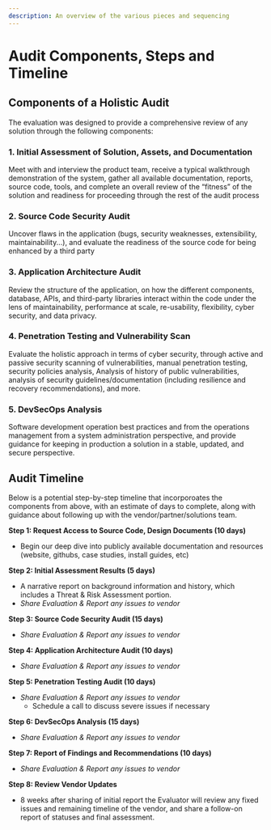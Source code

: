 ```yaml
---
description: An overview of the various pieces and sequencing
---
```


# Audit Components, Steps and Timeline

## Components of a Holistic Audit&#x20;

The evaluation was designed to provide a comprehensive review of any solution through the following components:

### 1. Initial Assessment of Solution, Assets, and Documentation

Meet with and interview the product team, receive a typical walkthrough demonstration of the system, gather all available documentation, reports, source code, tools, and complete an overall review of the “fitness” of the solution and readiness for proceeding through the rest of the audit process

### 2. Source Code Security Audit

Uncover flaws in the application (bugs, security weaknesses, extensibility, maintainability...), and evaluate the readiness of the source code for being enhanced by a third party

### 3. Application Architecture Audit

Review the structure of the application, on how the different components, database, APIs, and third-party libraries interact within the code under the lens of maintainability, performance at scale, re-usability, flexibility, cyber security, and data privacy.&#x20;

### 4. Penetration Testing and Vulnerability Scan

Evaluate the holistic approach in terms of cyber security, through active and passive security scanning of vulnerabilities, manual penetration testing, security policies analysis, Analysis of history of public vulnerabilities, analysis of security guidelines/documentation (including resilience and recovery recommendations), and more.

### 5. DevSecOps Analysis

Software development operation best practices and from the operations management from a system administration perspective, and provide guidance for keeping in production a solution in a stable, updated, and secure perspective.

## Audit Timeline

Below is a potential step-by-step timeline that incorporoates the components from above, with an estimate of days to complete, along with guidance about following up with the vendor/partner/solutions team.

**Step 1: Request Access to Source Code, Design Documents (10 days)**

* Begin our deep dive into publicly available documentation and resources (website, githubs, case studies, install guides, etc)

**Step 2: Initial Assessment Results (5 days)**

* A narrative report on background information and history, which includes a Threat & Risk Assessment portion.&#x20;
* _Share Evaluation & Report any issues to vendor_

**Step 3: Source Code Security Audit (15 days)**

* _Share Evaluation & Report any issues to vendor_

**Step 4: Application Architecture Audit (10 days)**

* _Share Evaluation & Report any issues to vendor_&#x20;

**Step 5: Penetration Testing Audit (10 days)**

* _Share Evaluation & Report any issues to vendor_&#x20;
  * Schedule a call to discuss severe issues if necessary&#x20;

**Step 6: DevSecOps Analysis (15 days)**

* _Share Evaluation & Report any issues to vendor_&#x20;

**Step 7: Report of Findings and Recommendations (10 days)**

* _Share Evaluation & Report any issues to vendor_&#x20;

**Step 8: Review Vendor Updates**

* 8 weeks after sharing of initial report the Evaluator will review any fixed issues and remaining timeline of the vendor, and share a follow-on report of statuses and final assessment.

